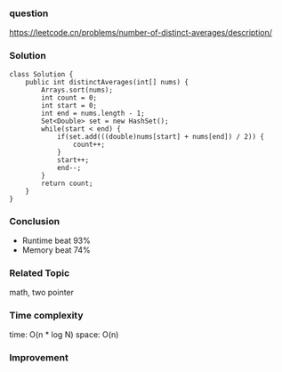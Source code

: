 ### question
https://leetcode.cn/problems/number-of-distinct-averages/description/
### Solution
```
class Solution {
    public int distinctAverages(int[] nums) {
        Arrays.sort(nums);
        int count = 0;
        int start = 0;
        int end = nums.length - 1;
        Set<Double> set = new HashSet();
        while(start < end) {
            if(set.add(((double)nums[start] + nums[end]) / 2)) {
                count++;
            }
            start++;
            end--;
        }
        return count;
    }
}
```
### Conclusion
- Runtime beat 93%
- Memory beat 74%

### Related Topic
math, two pointer

### Time complexity
time: O(n * log N)
space: O(n)

### Improvement